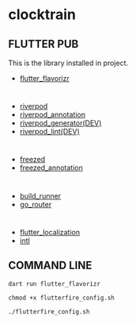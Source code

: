 # clocktrain

## FLUTTER PUB
This is the library installed in project.
- [flutter_flavorizr](https://pub.dev/packages/flutter_flavorizr)
#
- [riverpod](https://pub.dev/packages/riverpod)
- [riverpod_annotation](https://pub.dev/packages/riverpod_annotation)
- [riverpod_generator(DEV)](https://pub.dev/packages/riverpod_generator)
- [riverpod_lint(DEV)](https://pub.dev/packages/riverpod_lint)
#
- [freezed](https://pub.dev/packages/freezed)
- [freezed_annotation](https://pub.dev/packages/freezed_annotation)
#
- [build_runner](https://pub.dev/packages/build_runner)
- [go_router](https://pub.dev/packages/go_router)
#
- [flutter_localization](https://pub.dev/packages/flutter_localization)
- [intl](https://pub.dev/packages/intl)
## COMMAND LINE

```console
dart run flutter_flavorizr
```
```console
chmod +x flutterfire_config.sh
```
```console
./flutterfire_config.sh
```